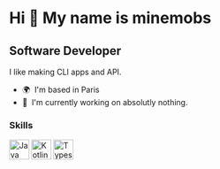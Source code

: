 Hi 👋 My name is minemobs
=========================

Software Developer
------------------

I like making CLI apps and API.

* 🌍  I'm based in Paris
* 🚀  I'm currently working on absolutly nothing.

### Skills

<div>
<a href="https://dev.java" target="_blank" rel="noreferrer"><img src="https://raw.githubusercontent.com/danielcranney/readme-generator/main/public/icons/skills/java-colored.svg" width="36" height="36" alt="Java" /></a>
<a href="https://kotlinlang.org/" target="_blank" rel="noreferrer"><img src="https://upload.wikimedia.org/wikipedia/commons/thumb/0/06/Kotlin_Icon.svg/512px-Kotlin_Icon.svg.png" width="36" height="36" alt="Kotlin" /></a>
<a href="https://www.typescriptlang.org/" target="_blank" rel="noreferrer"><img src="https://img.icons8.com/?size=512&id=uJM6fQYqDaZK" width="36" height="36" alt="Typescript" /></a>
</div>
